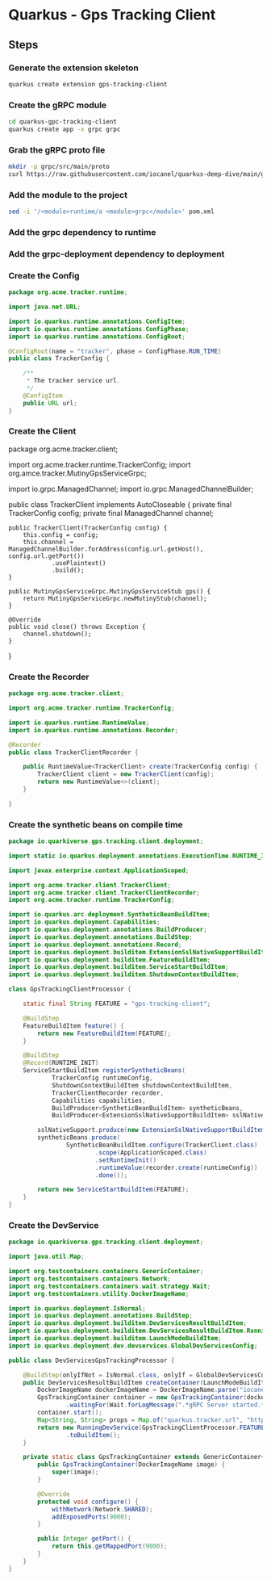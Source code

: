# Quarkus - Gps Tracking Client

## Steps

### Generate the extension skeleton

```sh
quarkus create extension gps-tracking-client

```

### Create the gRPC module

``` sh
cd quarkus-gpc-tracking-client
quarkus create app -x grpc grpc
```

### Grab the gRPC proto file

``` sh
mkdir -p grpc/src/main/proto
curl https://raw.githubusercontent.com/iocanel/quarkus-deep-dive/main/gps-tracking-grpc-service/src/main/proto/tracker.proto -o grpc/src/main/proto/tracker.proto
```


### Add the module to the project

```sh
sed -i '/<module>runtime/a <module>grpc</module>' pom.xml
```

### Add the grpc dependency to runtime

### Add the grpc-deployment dependency to deployment

### Create the Config

```java
package org.acme.tracker.runtime;

import java.net.URL;

import io.quarkus.runtime.annotations.ConfigItem;
import io.quarkus.runtime.annotations.ConfigPhase;
import io.quarkus.runtime.annotations.ConfigRoot;

@ConfigRoot(name = "tracker", phase = ConfigPhase.RUN_TIME)
public class TrackerConfig {

    /**
     * The tracker service url.
     */
    @ConfigItem
    public URL url;
}
```

### Create the Client
package org.acme.tracker.client;

import org.acme.tracker.runtime.TrackerConfig;
import org.amce.tracker.MutinyGpsServiceGrpc;

import io.grpc.ManagedChannel;
import io.grpc.ManagedChannelBuilder;

public class TrackerClient implements AutoCloseable {
    private final TrackerConfig config;
    private final ManagedChannel channel;

    public TrackerClient(TrackerConfig config) {
        this.config = config;
        this.channel = ManagedChannelBuilder.forAddress(config.url.getHost(), config.url.getPort())
                .usePlaintext()
                .build();
    }

    public MutinyGpsServiceGrpc.MutinyGpsServiceStub gps() {
        return MutinyGpsServiceGrpc.newMutinyStub(channel);
    }

    @Override
    public void close() throws Exception {
        channel.shutdown();
    }
}
### Create the Recorder

```java
package org.acme.tracker.client;

import org.acme.tracker.runtime.TrackerConfig;

import io.quarkus.runtime.RuntimeValue;
import io.quarkus.runtime.annotations.Recorder;

@Recorder
public class TrackerClientRecorder {

    public RuntimeValue<TrackerClient> create(TrackerConfig config) {
        TrackerClient client = new TrackerClient(config);
        return new RuntimeValue<>(client);
    }

}

```

### Create the synthetic beans on compile time

``` java
package io.quarkiverse.gps.tracking.client.deployment;

import static io.quarkus.deployment.annotations.ExecutionTime.RUNTIME_INIT;

import javax.enterprise.context.ApplicationScoped;

import org.acme.tracker.client.TrackerClient;
import org.acme.tracker.client.TrackerClientRecorder;
import org.acme.tracker.runtime.TrackerConfig;

import io.quarkus.arc.deployment.SyntheticBeanBuildItem;
import io.quarkus.deployment.Capabilities;
import io.quarkus.deployment.annotations.BuildProducer;
import io.quarkus.deployment.annotations.BuildStep;
import io.quarkus.deployment.annotations.Record;
import io.quarkus.deployment.builditem.ExtensionSslNativeSupportBuildItem;
import io.quarkus.deployment.builditem.FeatureBuildItem;
import io.quarkus.deployment.builditem.ServiceStartBuildItem;
import io.quarkus.deployment.builditem.ShutdownContextBuildItem;

class GpsTrackingClientProcessor {

    static final String FEATURE = "gps-tracking-client";

    @BuildStep
    FeatureBuildItem feature() {
        return new FeatureBuildItem(FEATURE);
    }

    @BuildStep
    @Record(RUNTIME_INIT)
    ServiceStartBuildItem registerSyntheticBeans(
            TrackerConfig runtimeConfig,
            ShutdownContextBuildItem shutdownContextBuildItem,
            TrackerClientRecorder recorder,
            Capabilities capabilities,
            BuildProducer<SyntheticBeanBuildItem> syntheticBeans,
            BuildProducer<ExtensionSslNativeSupportBuildItem> sslNativeSupport) {

        sslNativeSupport.produce(new ExtensionSslNativeSupportBuildItem(FEATURE));
        syntheticBeans.produce(
                SyntheticBeanBuildItem.configure(TrackerClient.class)
                        .scope(ApplicationScoped.class)
                        .setRuntimeInit()
                        .runtimeValue(recorder.create(runtimeConfig))
                        .done());

        return new ServiceStartBuildItem(FEATURE);
    }
}
```

### Create the DevService

``` java
package io.quarkiverse.gps.tracking.client.deployment;

import java.util.Map;

import org.testcontainers.containers.GenericContainer;
import org.testcontainers.containers.Network;
import org.testcontainers.containers.wait.strategy.Wait;
import org.testcontainers.utility.DockerImageName;

import io.quarkus.deployment.IsNormal;
import io.quarkus.deployment.annotations.BuildStep;
import io.quarkus.deployment.builditem.DevServicesResultBuildItem;
import io.quarkus.deployment.builditem.DevServicesResultBuildItem.RunningDevService;
import io.quarkus.deployment.builditem.LaunchModeBuildItem;
import io.quarkus.deployment.dev.devservices.GlobalDevServicesConfig;

public class DevServicesGpsTrackingProcessor {

    @BuildStep(onlyIfNot = IsNormal.class, onlyIf = GlobalDevServicesConfig.Enabled.class)
    public DevServicesResultBuildItem createContainer(LaunchModeBuildItem launchMode) {
        DockerImageName dockerImageName = DockerImageName.parse("iocanel/gps-tracking-grpc-service:0.0.3");
        GpsTrackingContainer container = new GpsTrackingContainer(dockerImageName).withNetwork(Network.SHARED)
                .waitingFor(Wait.forLogMessage(".*gRPC Server started.*", 1));
        container.start();
        Map<String, String> props = Map.of("quarkus.tracker.url", "https://" + container.getHost() + ":" + container.getPort());
        return new RunningDevService(GpsTrackingClientProcessor.FEATURE, container.getContainerId(), container::close, props)
                .toBuildItem();
    }

    private static class GpsTrackingContainer extends GenericContainer<GpsTrackingContainer> {
        public GpsTrackingContainer(DockerImageName image) {
            super(image);
        }

        @Override
        protected void configure() {
            withNetwork(Network.SHARED);
            addExposedPorts(9000);
        }

        public Integer getPort() {
            return this.getMappedPort(9000);
        }
    }
}

```
